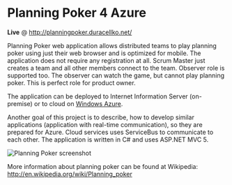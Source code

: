 # Planning Poker 4 Azure

**Live** @ http://planningpoker.duracellko.net/

Planning Poker web application allows distributed teams to play planning poker using just their web browser and is optimized for mobile. The application does not require any registration at all. Scrum Master just creates a team and all other members connect to the team. Observer role is supported too. The observer can watch the game, but cannot play planning poker. This is perfect role for product owner.

The application can be deployed to Internet Information Server (on-premise) or to cloud on [Windows Azure](http://www.windowsazure.com).

Another goal of this project is to describe, how to develop similar applications (application with real-time communication), so they are prepared for Azure. Cloud services uses ServiceBus to communicate to each other. The application is written in C# and uses ASP.NET MVC 5.

![Planning Poker screenshot](https://github.com/duracellko/planningpoker4azure/wiki/images/Screenshot.png)

More information about planning poker can be found at Wikipedia: http://en.wikipedia.org/wiki/Planning_poker
